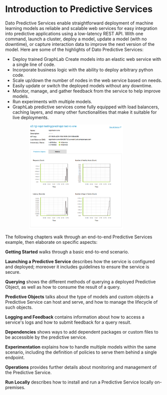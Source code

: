 # Introduction to Predictive Services

Dato Predictive Services enable straightforward deployment of machine learning models as reliable and scalable web services for easy integration into predictive applications using a low-latency REST API. With one command, launch a cluster, deploy a model, update a model (with no downtime), or capture interaction data to improve the next version of the model. Here are some of the highlights of Dato Predictive Services:

- Deploy trained GraphLab Create models into an elastic web service with a single line of code.
- Incorporate business logic with the ability to deploy arbitrary python code.
- Scale up/down the number of nodes in the web service based on needs.
- Easily update or switch the deployed models without any downtime.
- Monitor, manage, and gather feedback from the service to help improve models.
- Run experiments with multiple models.
- GraphLab predictive services come fully equipped with load balancers, caching layers,
  and many other functionalities that make it suitable for live deployments.

[<img alt="Example Predictive Service Deployment in GraphLab Canvas" src="images/predictive-services-dashboard-glc1.1.png" style="max-height: 500px; max-width: 60%; margin-left: 15%;" />](images/predictive-services-dashboard-glc1.1.png)

The following chapters walk through an end-to-end Predictive Services example, then elaborate on specific aspects:

**Getting Started** walks through a basic end-to-end scenario.

**Launching a Predictive Service** describes how the service is configured and deployed; moreover it includes guidelines to ensure the service is secure.

**Querying** shows the different methods of querying a deployed Predictive Object, as well as how to consume the result of a query.

**Predictive Objects** talks about the type of models and custom objects a Predictive Service can host and serve, and how to manage the lifecycle of such objects.

**Logging and Feedback** contains information about how to access a service's logs and how to submit feedback for a query result.

**Dependencies** shows ways to add dependent packages or custom files to be accessible by the predictive service.

**Experimentation** explains how to handle multiple models within the same scenario, including the definition of policies to serve them behind a single endpoint.

**Operations** provides further details about monitoring and management of the Predictive Service.

**Run Locally** describes how to install and run a Predictive Service locally on-premises.
